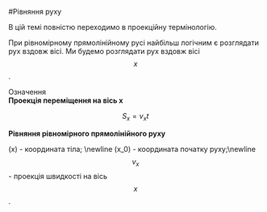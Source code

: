 #Рівняння руху

В цiй темi повнiстю переходимо в проекцiйну термiнологiю.


При рiвномiрному прямолiнiйному русi найбiльш логiчним є розглядати рух вздовж вiсi. Ми будемо розглядати рух вздовж вiсi $$x$$.

<div class="eoz-wrap">
<span class="eoz">Означення</span>
<div class="eoz-text">
<b>Проекцiя перемiщення на вiсь x</b>

$$S_x = v_x t$$

<b>Рiвняння рiвномiрного прямолiнiйного руху</b>

\(x\) - координата тіла; \newline
\(x_0\) - координата початку руху;\newline
$$v_x$$ - проекцiя швидкостi на вiсь $$x$$.
</div>
</div>
